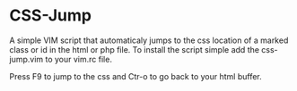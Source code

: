 # CSS-Jump
A simple VIM script that automaticaly jumps to the css location of a marked class or id in the html or php file. 
To install the script simple add the css-jump.vim to your vim.rc file. 

Press F9 to jump to the css and Ctr-o to go back to your html buffer. 
